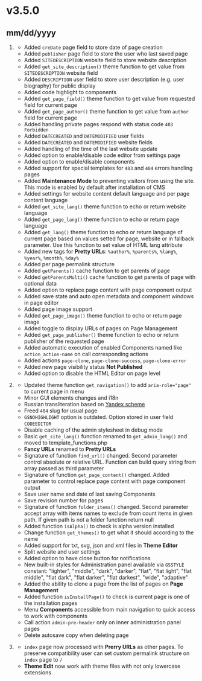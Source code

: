 # v3.5.0
## mm/dd/yyyy

1. [](#new)
    * Added `creDate` page field to store date of page creation
    * Added `publisher` page field to store the user who last saved page
    * Added `SITEDESCRIPTION` website field to store website description
    * Added `get_site_description()` theme function to get value from `SITEDESCRIPTION` website field
    * Added `DESCRIPTION` user field to store user description (e.g. user biography) for public display
    * Added code highlight to components
    * Added `get_page_field()` theme function to get value from requested field for current page
    * Added `get_page_author()` theme function to get value from `author` field for current page
    * Added handling private pages respond with status code `403 Forbidden`
    * Added `DATECREATED` and `DATEMODIFIED` user fields
    * Added `DATECREATED` and `DATEMODIFIED` website fields
    * Added handling of the time of the last website update
    * Added option to enable/disable code editor from settings page
    * Added option to enable/disable components
    * Added support for special templates for `403` and `404` errors handling pages
    * Added **Maintenance Mode** to preventing visitors from using the site. This mode is enabled by default after installation of CMS
    * Added settings for website content default language and per page content language
    * Added `get_site_lang()` theme function to echo or return website language
    * Added `get_page_lang()` theme function to echo or return page language
    * Added `get_lang()` theme function to echo or return language of current page based on values setted for page, website or in fallback parameter. Use this function to set value of HTML lang attribute
    * Added new tags for **Pretty URLs**: `%author%`, `%parents%`, `%lang%`, `%year%`, `%month%`, `%day%`
    * Added per page permalink structure
    * Added `getParents()` cache function to get parents of page
    * Added `getParentsMulti()` cache function to get parents of page with optional data
    * Added option to replace page content with page component output
    * Added save state and auto open metadata and component windows in page editor
    * Added page image support
    * Added `get_page_image()` theme function to echo or return page image
    * Added toggle to display URLs of pages on Page Management
    * Added `get_page_publisher()` theme function to echo or return publisher of the requested page
    * Added automatic execution of enabled Components named like `action_action-name` on call corresponding actions
    * Added actions `page-clone`, `page-clone-success`, `page-clone-error`
    * Added new page visibility status **Not Published**
    * Added option to disable the HTML Editor on page level

1. [](#improved)
    * Updated theme function `get_navigation()` to add `aria-role="page"` to current page in menu
    * Minor GUI elements changes and i18n
    * Russian transliteration based on [Yandex scheme](https://yandex.ru/support/nmaps/app_transliteration.html)
    * Freed `404` slug for usual page
    * `GSNOHIGHLIGHT` option is outdated. Option stored in user field `CODEEDITOR`
    * Disable caching of the admin stylesheet in debug mode
    * Basic `get_site_lang()` function renamed to `get_admin_lang()` and moved to template_functions.php
    * **Fancy URLs** renamed to **Pretty URLs**
    * Signature of function `find_url()` changed. Second parameter control absolute or relative URL. Function can build query string from array passed as third parameter
    * Signature of function `get_page_content()` changed. Added parameter to control replace page content with page component output
    * Save user name and date of last saving Components
    * Save revision number for pages
    * Signature of function `folder_items()` changed. Second parameter accept array with items names to exclude from count items in given path. If given path is not a folder function return null
    * Added function `isAlpha()` to check is alpha version installed
    * Change function `get_themes()` to get what it should according to the name
    * Added support for txt, svg, json and xml files in **Theme Editor**
    * Split website and user settings
    * Added option to have close button for notifications
    * New built-in styles for Administration panel available via `GSSTYLE` constant: "lighter", "middle", "dark", "darker", "flat", "flat light", "flat middle", "flat dark", "flat darker", "flat darkest", "wide", "adaptive"
    * Added the ability to clone a page from the list of pages on **Page Management**
    * Added function `isInstallPage()` to check is current page is one of the installation pages
    * Menu **Components** accessible from main navigation to quick access to work with components
    * Call action `admin-pre-header` only on inner administration panel pages
    * Delete autosave copy when deleting page

1. [](#bugfix)
    * `index` page now processed with **Prerry URLs** as other pages. To preserve compatibility user can set custom permalink structure on `index` page to `/`
    * **Theme Edit** now work with theme files with not only lowercase extensions
